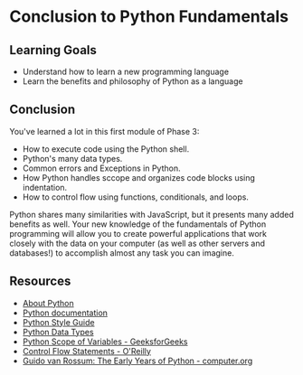 # Conclusion to Python Fundamentals

## Learning Goals

- Understand how to learn a new programming language
- Learn the benefits and philosophy of Python as a language

## Conclusion

You've learned a lot in this first module of Phase 3:

- How to execute code using the Python shell.
- Python's many data types.
- Common errors and Exceptions in Python.
- How Python handles sccope and organizes code blocks using indentation.
- How to control flow using functions, conditionals, and loops.

Python shares many similarities with JavaScript, but it presents many added
benefits as well. Your new knowledge of the fundamentals of Python programming
will allow you to create powerful applications that work closely with the data
on your computer (as well as other servers and databases!) to accomplish almost
any task you can imagine.

## Resources

- [About Python](https://www.python.org/doc/essays/blurb/)
- [Python documentation][python docs]
- [Python Style Guide](https://peps.python.org/pep-0008/)
- [Python Data Types](https://docs.python.org/3/library/datatypes.html)
- [Python Scope of Variables - GeeksforGeeks](https://www.geeksforgeeks.org/python-scope-of-variables/)
- [Control Flow Statements - O'Reilly](https://www.oreilly.com/library/view/python-in-a/0596001886/ch04s09.html)
- [Guido van Rossum: The Early Years of Python - computer.org](https://www.computer.org/csdl/magazine/co/2015/02/mco2015020007/13rRUy3gmYB)

[python docs]: https://docs.python.org/3/